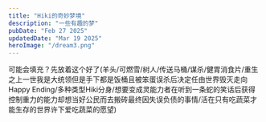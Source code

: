 ```yaml
---
title: "Hiki的奇妙梦境"
description: "一些有趣的梦"
pubDate: "Feb 27 2025"
updatedDate: "Mar 19 2025"
heroImage: "/dream3.png"
---
```


可能会填充？先放着这个好了(羊头/可燃雪/树人/传送马桶/谋杀/健胃消食片/重生之上一世我是大统领但是手下都是饭桶且被笨蛋误杀后决定任由世界毁灭走向Happy Ending/多种类型Hiki分身/想要变成灵能力者在听到一条蛇的笑话后获得控制重力的能力却想当好公民而去搬砖最终因失误负债的事情/活在只有吃蔬菜才能生存的世界许下爱吃蔬菜的愿望)
